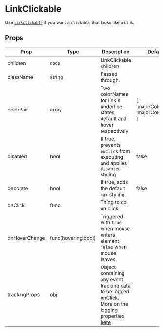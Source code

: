 # LinkClickable

Use [`LinkClickable`](/src/components/LinkClickable/index.js) if you want a `Clickable` that looks like a `Link`.

## Props

Prop|Type|Description|Default
---|---|---|---
children|`node`|LinkClickable children|
className|string|Passed through.|
colorPair|array| Two colorNames for link's underline states, default and hover respectively | [ 'majorColorDark', 'majorColorLight' ]
disabled|bool|If true, prevents `onClick` from executing and applies `disabled` styling|false
decorate|bool|If true, adds the default `<a>` styling.|false
onClick|func|Thing to do on click|
onHoverChange|func(hovering:bool)|Triggered with `true` when mouse enters element, `false` when mouse leaves|
trackingProps|obj|Object containing any event tracking data to be logged onClick. More on the logging properties [here](/docs/utils/logging.md)|
